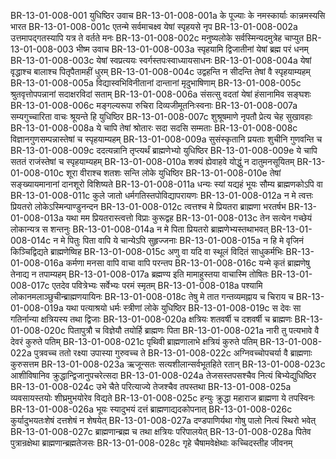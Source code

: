 BR-13-01-008-001	युधिष्ठिर उवाच
BR-13-01-008-001a	के पूज्याः के नमस्कार्याः कान्नमस्यसि भारत
BR-13-01-008-001c	एतन्मे सर्वमाचक्ष्व येषां स्पृहयसे नृप
BR-13-01-008-002a	उत्तमापद्गतस्यापि यत्र ते वर्तते मनः
BR-13-01-008-002c	मनुष्यलोके सर्वस्मिन्यदमुत्रेह चाप्युत
BR-13-01-008-003	भीष्म उवाच
BR-13-01-008-003a	स्पृहयामि द्विजातीनां येषां ब्रह्म परं धनम्
BR-13-01-008-003c	येषां स्वप्रत्ययः स्वर्गस्तपःस्वाध्यायसाधनः
BR-13-01-008-004a	येषां वृद्धाश्च बालाश्च पितृपैतामहीं धुरम्
BR-13-01-008-004c	उद्वहन्ति न सीदन्ति तेषां वै स्पृहयाम्यहम्
BR-13-01-008-005a	विद्यास्वभिविनीतानां दान्तानां मृदुभाषिणाम्
BR-13-01-008-005c	श्रुतवृत्तोपपन्नानां सदाक्षरविदां सताम्
BR-13-01-008-006a	संसत्सु वदतां येषां हंसानामिव सङ्घशः
BR-13-01-008-006c	मङ्गल्यरूपा रुचिरा दिव्यजीमूतनिःस्वनाः
BR-13-01-008-007a	सम्यगुच्चारिता वाचः श्रूयन्ते हि युधिष्ठिर
BR-13-01-008-007c	शुश्रूषमाणे नृपतौ प्रेत्य चेह सुखावहाः
BR-13-01-008-008a	ये चापि तेषां श्रोतारः सदा सदसि सम्मताः
BR-13-01-008-008c	विज्ञानगुणसम्पन्नास्तेषां च स्पृहयाम्यहम्
BR-13-01-008-009a	सुसंस्कृतानि प्रयताः शुचीनि गुणवन्ति च
BR-13-01-008-009c	ददत्यन्नानि तृप्त्यर्थं ब्राह्मणेभ्यो युधिष्ठिर
BR-13-01-008-009e	ये चापि सततं राजंस्तेषां च स्पृहयाम्यहम्
BR-13-01-008-010a	शक्यं ह्येवाहवे योद्धुं न दातुमनसूयितम्
BR-13-01-008-010c	शूरा वीराश्च शतशः सन्ति लोके युधिष्ठिर
BR-13-01-008-010e	तेषां सङ्ख्यायमानानां दानशूरो विशिष्यते
BR-13-01-008-011a	धन्यः स्यां यद्यहं भूयः सौम्य ब्राह्मणकोऽपि वा
BR-13-01-008-011c	कुले जातो धर्मगतिस्तपोविद्यापरायणः
BR-13-01-008-012a	न मे त्वत्तः प्रियतरो लोकेऽस्मिन्पाण्डुनन्दन
BR-13-01-008-012c	त्वत्तश्च मे प्रियतरा ब्राह्मणा भरतर्षभ
BR-13-01-008-013a	यथा मम प्रियतरास्त्वत्तो विप्राः कुरूद्वह
BR-13-01-008-013c	तेन सत्येन गच्छेयं लोकान्यत्र स शन्तनुः
BR-13-01-008-014a	न मे पिता प्रियतरो ब्राह्मणेभ्यस्तथाभवत्
BR-13-01-008-014c	न मे पितुः पिता वापि ये चान्येऽपि सुहृज्जनाः
BR-13-01-008-015a	न हि मे वृजिनं किञ्चिद्विद्यते ब्राह्मणेष्विह
BR-13-01-008-015c	अणु वा यदि वा स्थूलं विदितं साधुकर्मभिः
BR-13-01-008-016a	कर्मणा मनसा वापि वाचा वापि परन्तप
BR-13-01-008-016c	यन्मे कृतं ब्राह्मणेषु तेनाद्य न तपाम्यहम्
BR-13-01-008-017a	ब्रह्मण्य इति मामाहुस्तया वाचास्मि तोषितः
BR-13-01-008-017c	एतदेव पवित्रेभ्यः सर्वेभ्यः परमं स्मृतम्
BR-13-01-008-018a	पश्यामि लोकानमलाञ्छुचीन्ब्राह्मणयायिनः
BR-13-01-008-018c	तेषु मे तात गन्तव्यमह्नाय च चिराय च
BR-13-01-008-019a	यथा पत्याश्रयो धर्मः स्त्रीणां लोके युधिष्ठिर
BR-13-01-008-019c	स देवः सा गतिर्नान्या क्षत्रियस्य तथा द्विजाः
BR-13-01-008-020a	क्षत्रियः शतवर्षी च दशवर्षी च ब्राह्मणः
BR-13-01-008-020c	पितापुत्रौ च विज्ञेयौ तयोर्हि ब्राह्मणः पिता
BR-13-01-008-021a	नारी तु पत्यभावे वै देवरं कुरुते पतिम्
BR-13-01-008-021c	पृथिवी ब्राह्मणालाभे क्षत्रियं कुरुते पतिम्
BR-13-01-008-022a	पुत्रवच्च ततो रक्ष्या उपास्या गुरुवच्च ते
BR-13-01-008-022c	अग्निवच्चोपचर्या वै ब्राह्मणाः कुरुसत्तम
BR-13-01-008-023a	ऋजून्सतः सत्यशीलान्सर्वभूतहिते रतान्
BR-13-01-008-023c	आशीविषानिव क्रुद्धान्द्विजानुपचरेत्सदा
BR-13-01-008-024a	तेजसस्तपसश्चैव नित्यं बिभ्येद्युधिष्ठिर
BR-13-01-008-024c	उभे चैते परित्याज्ये तेजश्चैव तपस्तथा
BR-13-01-008-025a	व्यवसायस्तयोः शीघ्रमुभयोरेव विद्यते
BR-13-01-008-025c	हन्युः क्रुद्धा महाराज ब्राह्मणा ये तपस्विनः
BR-13-01-008-026a	भूयः स्यादुभयं दत्तं ब्राह्मणाद्यदकोपनात्
BR-13-01-008-026c	कुर्यादुभयतःशेषं दत्तशेषं न शेषयेत्
BR-13-01-008-027a	दण्डपाणिर्यथा गोषु पालो नित्यं स्थिरो भवेत्
BR-13-01-008-027c	ब्राह्मणान्ब्रह्म च तथा क्षत्रियः परिपालयेत्
BR-13-01-008-028a	पितेव पुत्रान्रक्षेथा ब्राह्मणान्ब्रह्मतेजसः
BR-13-01-008-028c	गृहे चैषामवेक्षेथाः कच्चिदस्तीह जीवनम्
